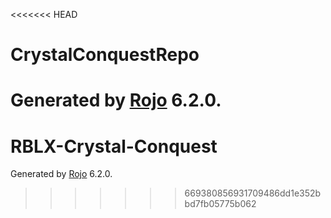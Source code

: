 <<<<<<< HEAD
# CrystalConquestRepo
Generated by [Rojo](https://github.com/rojo-rbx/rojo) 6.2.0.
=======
# RBLX-Crystal-Conquest
Generated by [Rojo](https://github.com/rojo-rbx/rojo) 6.2.0.
>>>>>>> 669380856931709486dd1e352bbd7fb05775b062
